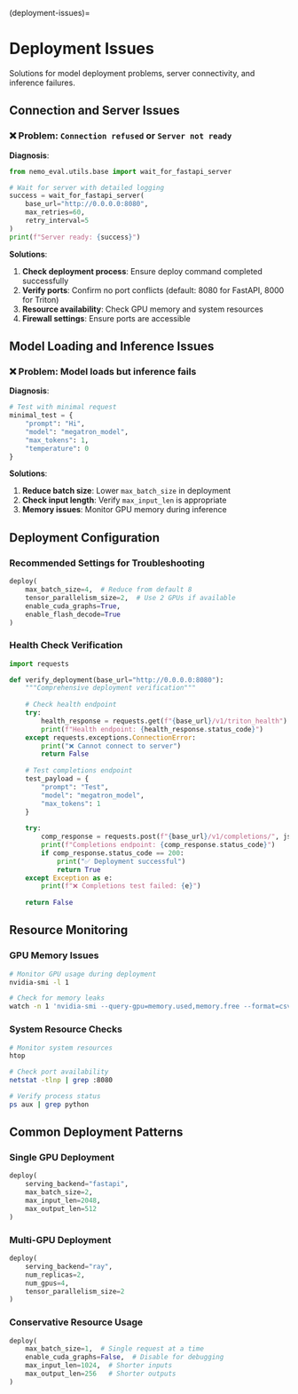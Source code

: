 (deployment-issues)=

# Deployment Issues

Solutions for model deployment problems, server connectivity, and inference failures.

## Connection and Server Issues

### ❌ Problem: `Connection refused` or `Server not ready`

**Diagnosis**:

```python
from nemo_eval.utils.base import wait_for_fastapi_server

# Wait for server with detailed logging
success = wait_for_fastapi_server(
    base_url="http://0.0.0.0:8080",
    max_retries=60,
    retry_interval=5
)
print(f"Server ready: {success}")
```

**Solutions**:

1. **Check deployment process**: Ensure deploy command completed successfully
2. **Verify ports**: Confirm no port conflicts (default: 8080 for FastAPI, 8000 for Triton)
3. **Resource availability**: Check GPU memory and system resources
4. **Firewall settings**: Ensure ports are accessible

## Model Loading and Inference Issues

### ❌ Problem: Model loads but inference fails

**Diagnosis**:

```python
# Test with minimal request
minimal_test = {
    "prompt": "Hi",
    "model": "megatron_model",
    "max_tokens": 1,
    "temperature": 0
}
```

**Solutions**:

1. **Reduce batch size**: Lower `max_batch_size` in deployment
2. **Check input length**: Verify `max_input_len` is appropriate
3. **Memory issues**: Monitor GPU memory during inference

## Deployment Configuration

### Recommended Settings for Troubleshooting

```python
deploy(
    max_batch_size=4,  # Reduce from default 8
    tensor_parallelism_size=2,  # Use 2 GPUs if available
    enable_cuda_graphs=True,
    enable_flash_decode=True
)
```

### Health Check Verification

```python
import requests

def verify_deployment(base_url="http://0.0.0.0:8080"):
    """Comprehensive deployment verification"""
    
    # Check health endpoint
    try:
        health_response = requests.get(f"{base_url}/v1/triton_health")
        print(f"Health endpoint: {health_response.status_code}")
    except requests.exceptions.ConnectionError:
        print("❌ Cannot connect to server")
        return False
    
    # Test completions endpoint
    test_payload = {
        "prompt": "Test",
        "model": "megatron_model",
        "max_tokens": 1
    }
    
    try:
        comp_response = requests.post(f"{base_url}/v1/completions/", json=test_payload)
        print(f"Completions endpoint: {comp_response.status_code}")
        if comp_response.status_code == 200:
            print("✅ Deployment successful")
            return True
    except Exception as e:
        print(f"❌ Completions test failed: {e}")
    
    return False
```

## Resource Monitoring

### GPU Memory Issues

```bash
# Monitor GPU usage during deployment
nvidia-smi -l 1

# Check for memory leaks
watch -n 1 'nvidia-smi --query-gpu=memory.used,memory.free --format=csv'
```

### System Resource Checks

```bash
# Monitor system resources
htop

# Check port availability
netstat -tlnp | grep :8080

# Verify process status
ps aux | grep python
```

## Common Deployment Patterns

### Single GPU Deployment
```python
deploy(
    serving_backend="fastapi",
    max_batch_size=2,
    max_input_len=2048,
    max_output_len=512
)
```

### Multi-GPU Deployment
```python
deploy(
    serving_backend="ray",
    num_replicas=2,
    num_gpus=4,
    tensor_parallelism_size=2
)
```

### Conservative Resource Usage
```python
deploy(
    max_batch_size=1,  # Single request at a time
    enable_cuda_graphs=False,  # Disable for debugging
    max_input_len=1024,  # Shorter inputs
    max_output_len=256   # Shorter outputs
)
```

